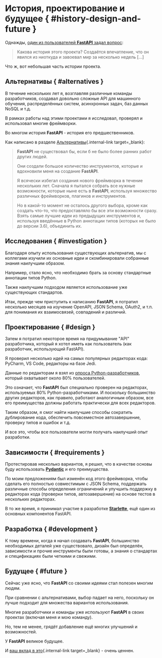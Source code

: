 # История, проектирование и будущее { #history-design-and-future }

Однажды, <a href="https://github.com/fastapi/fastapi/issues/3#issuecomment-454956920" class="external-link" target="_blank">один из пользователей **FastAPI** задал вопрос</a>:

> Какова история этого проекта? Создаётся впечатление, что он явился из ниоткуда и завоевал мир за несколько недель [...]

Что ж, вот небольшая часть истории проекта.

## Альтернативы { #alternatives }

В течение нескольких лет я, возглавляя различные команды разработчиков, создавал довольно сложные API для машинного обучения, распределённых систем, асинхронных задач, баз данных NoSQL и т.д.

В рамках работы над этими проектами я исследовал, проверял и использовал многие фреймворки.

Во многом история **FastAPI** - история его предшественников.

Как написано в разделе [Альтернативы](alternatives.md){.internal-link target=_blank}:

<blockquote markdown="1">

**FastAPI** не существовал бы, если б не было более ранних работ других людей.

Они создали большое количество инструментов, которые и вдохновили меня на создание **FastAPI**.

Я всячески избегал создания нового фреймворка в течение нескольких лет. Сначала я пытался собрать все нужные возможности, которые ныне есть в **FastAPI**, используя множество различных фреймворков, плагинов и инструментов.

Но в какой-то момент не осталось другого выбора, кроме как создать что-то, что предоставляло бы все эти возможности сразу. Взять самые лучшие идеи из предыдущих инструментов и, используя введённые в Python аннотации типов (которых не было до версии 3.6), объединить их.

</blockquote>

## Исследования { #investigation }

Благодаря опыту использования существующих альтернатив, мы с коллегами изучили их основные идеи и скомбинировали собранные знания наилучшим образом.

Например, стало ясно, что необходимо брать за основу стандартные аннотации типов Python.

Также наилучшим подходом является использование уже существующих стандартов.

Итак, прежде чем приступить к написанию **FastAPI**, я потратил несколько месяцев на изучение OpenAPI, JSON Schema, OAuth2, и т.п. для понимания их взаимосвязей, совпадений и различий.

## Проектирование { #design }

Затем я потратил некоторое время на придумывание "API" разработчика, который я хотел иметь как пользователь (как разработчик, использующий FastAPI).

Я проверил несколько идей на самых популярных редакторах кода: PyCharm, VS Code, редакторы на базе Jedi.

Данные по редакторам я взял из <a href="https://www.jetbrains.com/research/python-developers-survey-2018/#development-tools" class="external-link" target="_blank">опроса Python-разработчиков</a>, который охватывает около 80% пользователей.

Это означает, что **FastAPI** был специально проверен на редакторах, используемых 80% Python-разработчиками. И поскольку большинство других редакторов, как правило, работают аналогичным образом, все его преимущества должны работать практически для всех редакторов.

Таким образом, я смог найти наилучшие способы сократить дублирование кода, обеспечить повсеместное автозавершение, проверку типов и ошибок и т.д.

И все это, чтобы все пользователи могли получать наилучший опыт разработки.

## Зависимости { #requirements }

Протестировав несколько вариантов, я решил, что в качестве основы буду использовать <a href="https://docs.pydantic.dev/" class="external-link" target="_blank">**Pydantic**</a> и его преимущества.

По моим предложениям был изменён код этого фреймворка, чтобы сделать его полностью совместимым с JSON Schema, поддержать различные способы определения ограничений и улучшить поддержку в редакторах кода (проверки типов, автозавершение) на основе тестов в нескольких редакторах.

В то же время, я принимал участие в разработке <a href="https://www.starlette.io/" class="external-link" target="_blank">**Starlette**</a>, ещё один из основных компонентов FastAPI.

## Разработка { #development }

К тому времени, когда я начал создавать **FastAPI**, большинство необходимых деталей уже существовало, дизайн был определён, зависимости и прочие инструменты были готовы, а знания о стандартах и спецификациях были четкими и свежими.

## Будущее { #future }

Сейчас уже ясно, что **FastAPI** со своими идеями стал полезен многим людям.

При сравнении с альтернативами, выбор падает на него, поскольку он лучше подходит для множества вариантов использования.

Многие разработчики и команды уже используют **FastAPI** в своих проектах (включая меня и мою команду).

Но, тем не менее, грядёт добавление ещё многих улучшений и возможностей.

У **FastAPI** великое будущее.

И [ваш вклад в это](help-fastapi.md){.internal-link target=_blank} - очень ценнен.
